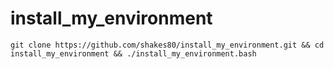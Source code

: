 # install_my_environment
```
git clone https://github.com/shakes80/install_my_environment.git && cd install_my_environment && ./install_my_environment.bash
```
